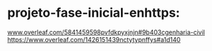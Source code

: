 # projeto-fase-inicial-enhttps:
www.overleaf.com/5841459598pvfdkpyxjnjn#9b403cgenharia-civil
https://www.overleaf.com/1426151439nctytypnffys#a1d140
